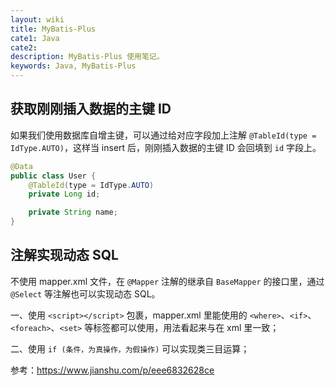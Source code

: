 ```yaml
---
layout: wiki
title: MyBatis-Plus
cate1: Java
cate2:
description: MyBatis-Plus 使用笔记。
keywords: Java, MyBatis-Plus
---
```


## 获取刚刚插入数据的主键 ID

如果我们使用数据库自增主键，可以通过给对应字段加上注解 `@TableId(type = IdType.AUTO)`，这样当 insert 后，刚刚插入数据的主键 ID 会回填到 `id` 字段上。

```java
@Data
public class User {
    @TableId(type = IdType.AUTO)
    private Long id;

    private String name;
}
```

## 注解实现动态 SQL

不使用 mapper.xml 文件，在 `@Mapper` 注解的继承自 `BaseMapper` 的接口里，通过 `@Select` 等注解也可以实现动态 SQL。

一、使用 `<script></script>` 包裹，mapper.xml 里能使用的 `<where>`、`<if>`、`<foreach>`、`<set>` 等标签都可以使用，用法看起来与在 xml 里一致；

二、使用 `if (条件，为真操作，为假操作)` 可以实现类三目运算；

参考：<https://www.jianshu.com/p/eee6832628ce>
